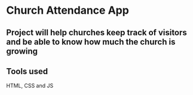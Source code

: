 # Church Attendance App

## Project will help churches keep track of visitors and be able to know how much the church is growing

## Tools used

HTML, CSS and JS
